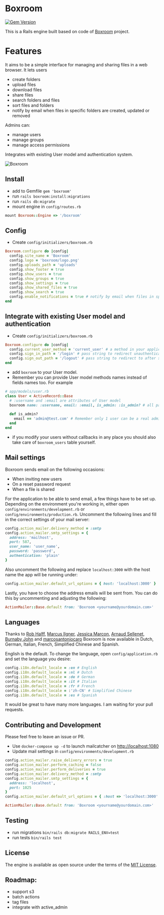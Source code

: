 # Boxroom
[![Gem Version](https://badge.fury.io/rb/boxroom.svg)](https://badge.fury.io/rb/boxroom)

This is a Rails engine built based on code of [Boxroom](https://github.com/mischa78/boxroom) project.

# Features
It aims to be a simple interface for managing and
sharing files in a web browser. It lets users 
- create folders
- upload files
- download files
- share files
- search folders and files 
- sort files and folders
- notify by email when files in specific folders are created, updated or removed

Admins can:
- manage users
- manage groups
- manage access permissions

Integrates with existing User model amd authentication system.

![Boxroom](https://res.cloudinary.com/skoba/image/upload/v1518819948/Boxroom_vzqhre.png)

## Install
- add to Gemfile `gem 'boxroom'`
- run `rails boxroom:install:migrations`
- run `rails db:migrate`
- mount engine in `config/routes.rb`
```ruby
mount Boxroom::Engine => '/boxroom'
```

## Config
- Create `config/initializers/boxroom.rb`
```ruby
Boxroom.configure do |config|
  config.site_name = 'Boxroom'
  config.logo = 'boxroom/logo.png'
  config.uploads_path = 'uploads'
  config.show_footer = true
  config.show_users = true
  config.show_groups = true
  config.show_settings = true
  config.show_shared_files = true
  config.show_search = true
  config.enable_notifications = true # notify by email when files in specific folders are created, updated or removed
end
```

## Integrate with existing User model and authentication
- Create `config/initializers/boxroom.rb`
```ruby
Boxroom.configure do |config|
  config.current_user_method = 'current_user' # a method in your application, which returns authenticated User, Boxroom's authentication is disabled
  config.sign_in_path = '/login' # pass string to redirect unauthenticated user to
  config.sign_out_path = '/logout' # pass string to redirect to after sign out, '/dashboard' for example. Or it could be sign out page of you main app
end
```
- add `boxroom` to your User model.
- Remember you can provide User model methods names instead of fields names too. For example
```ruby
# app/models/user.rb
class User < ActiveRecord::Base
  # :username and :email are attributes of User model
  boxroom name: :username, email: :email, is_admin: :is_admin? # all params are required
  
  def is_admin?
    email == 'admin@test.com' # Remember only 1 user can be a real admin
  end
end
```
- if you modify your users without callbacks in any place you should also take care of `boxroom_users` table yourself.

## Mail settings

Boxroom sends email on the following occasions:

 * When inviting new users
 * On a reset password request
 * When a file is shared

For the application to be able to send email, a few things have to be set up. Depending on the environment
you're working in, either open `config/environments/development.rb` or `config/environments/production.rb`.
Uncomment the following lines and fill in the correct settings of your mail server:

```ruby
config.action_mailer.delivery_method = :smtp
config.action_mailer.smtp_settings = {
  address: 'mailhost',
  port: 587,
  user_name: 'user_name',
  password: 'password',
  authentication: 'plain'
}
```

Also uncomment the following and replace `localhost:3000` with the host name the app will be running under:

```ruby
config.action_mailer.default_url_options = { host: 'localhost:3000' }
```

Lastly, you have to choose the address emails will be sent from. You can do
this by uncommenting and adjusting the following:

```ruby
ActionMailer::Base.default from: 'Boxroom <yourname@yourdomain.com>'
```


## Languages

Thanks to [Rob Halff](https://github.com/rhalff), [Marcus Ilgner](https://github.com/milgner),
[Jessica Marcon](https://github.com/marcontwm), [Arnaud Sellenet](https://github.com/demental),
[Burnaby John](https://github.com/john-coding) and [marcosantoniocaro](https://github.com/marcosantoniocaro)
Boxroom is now available in Dutch, German, Italian, French, Simplified Chinese and Spanish.

English is the default. To change the language, open `config/application.rb` and set the language you desire:

```ruby
config.i18n.default_locale = :en # English
config.i18n.default_locale = :nl # Dutch
config.i18n.default_locale = :de # German
config.i18n.default_locale = :it # Italian
config.i18n.default_locale = :fr # French
config.i18n.default_locale = :'zh-CN' # Simplified Chinese
config.i18n.default_locale = :es # Spanish
```

It would be great to have many more languages. I am waiting for your pull requests.

## Contributing and Development
Please feel free to leave an issue or PR.

- Use `docker-compose up -d` to launch mailcatcher on [http://localhost:1080](http://localhost:1080) 
- Update mail settings in `config/environments/development.rb`
```ruby
config.action_mailer.raise_delivery_errors = true
config.action_mailer.perform_caching = false
config.action_mailer.perform_deliveries = true
config.action_mailer.delivery_method = :smtp
config.action_mailer.smtp_settings = {
  address: 'localhost',
  port: 1025
}
config.action_mailer.default_url_options = { :host => 'localhost:3000' }

ActionMailer::Base.default from: 'Boxroom <yourname@yourdomain.com>'
```

## Testing
- run migrations `bin/rails db:migrate RAILS_ENV=test`
- run tests `bin/rails test`

## License
The engine is available as open source under the terms of the [MIT License](http://opensource.org/licenses/MIT).

## Roadmap:
- support s3
- batch actions
- tag files
- integrate with active_admin
